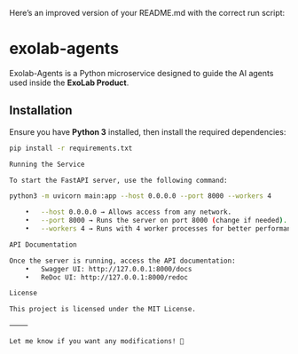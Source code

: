 Here’s an improved version of your README.md with the correct run script:

# exolab-agents

Exolab-Agents is a Python microservice designed to guide the AI agents used inside the **ExoLab Product**.

## Installation

Ensure you have **Python 3** installed, then install the required dependencies:

```bash
pip install -r requirements.txt

Running the Service

To start the FastAPI server, use the following command:

python3 -m uvicorn main:app --host 0.0.0.0 --port 8000 --workers 4

	•	--host 0.0.0.0 → Allows access from any network.
	•	--port 8000 → Runs the server on port 8000 (change if needed).
	•	--workers 4 → Runs with 4 worker processes for better performance.

API Documentation

Once the server is running, access the API documentation:
	•	Swagger UI: http://127.0.0.1:8000/docs
	•	ReDoc UI: http://127.0.0.1:8000/redoc

License

This project is licensed under the MIT License.

⸻

Let me know if you want any modifications! 🚀

